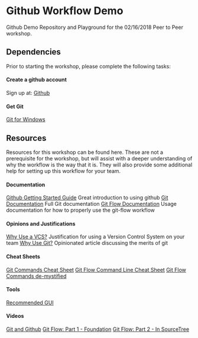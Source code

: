 # Github Workflow Demo
Github Demo Repository and Playground for the 02/16/2018 Peer to Peer workshop.

## Dependencies
Prior to starting the workshop, please complete the following tasks:

#### Create a github account
Sign up at: [Github](https://www.github.com)

#### Get Git
[Git for Windows](https://git-scm.com/download/win)

## Resources
Resources for this workshop can be found here. These are not a prerequisite for the workshop, but will assist with a deeper understanding of why the workflow is the way that it is. They will also provide some additional help for setting up this workflow for your team.

#### Documentation

[Github Getting Started Guide](https://guides.github.com/activities/hello-world/) Great introduction to using github
[Git Documentation](https://git-scm.com/doc) Full Git documentation
[Git Flow Documentation](https://jeffkreeftmeijer.com/git-flow/) Usage documentation for how to properly use the git-flow workflow

#### Opinions and Justifications

[Why Use a VCS?](https://www.git-tower.com/learn/git/ebook/en/desktop-gui/basics/why-use-version-control) Justification for using a Version Control System on your team
[Why Use Git?](https://www.atlassian.com/git/tutorials/why-git) Opinionated article discussing the merits of git

#### Cheat Sheets
[Git Commands Cheat Sheet](http://files.zeroturnaround.com/pdf/zt_git_cheat_sheet.pdf)
[Git Flow Command Line Cheat Sheet](http://danielkummer.github.io/git-flow-cheatsheet/)
[Git Flow Commands de-mystified](https://gist.github.com/JamesMGreene/cdd0ac49f90c987e45ac)

#### Tools
[Recommended GUI](https://www.sourcetreeapp.com/)

#### Videos
[Git and Github](https://www.youtube.com/watch?v=SWYqp7iY_Tc)
[Git Flow: Part 1 - Foundation](https://www.youtube.com/watch?v=6LhTe8Mz6jM)
[Git Flow: Part 2 - In SourceTree](https://www.youtube.com/watch?v=z53JJ7P78Vc)